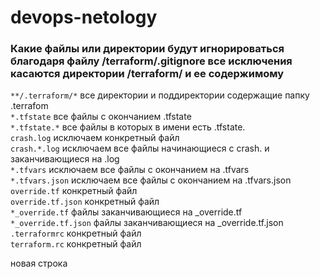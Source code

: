 # devops-netology

### Какие файлы или директории будут игнорироваться  благодаря файлу /terraform/.gitignore все исключения касаются директории /terraform/ и ее содержимому
`**/.terraform/*` все директории и поддиректории содержащие папку .terrafom  
`*.tfstate`&nbsp;все файлы с окончанием .tfstate  
`*.tfstate.*` все файлы в которых в имени есть .tfstate.  
`crash.log` исключаем конкретный файл  
`crash.*.log` исключаем все файлы начинающиеся с crash. и заканчивающиеся на .log  
`*.tfvars` исключаем все файлы с окончанием на .tfvars  
`*.tfvars.json` исключаем все файлы с окончанием на .tfvars.json  
`override.tf` конкретный файл  
`override.tf.json` конкретный файл  
`*_override.tf` файлы заканчивающиеся на _override.tf  
`*_override.tf.json`  файлы заканчивающиеся на _override.tf.json  
`.terraformrc` конкретный файл  
`terraform.rc`  конкретный файл  
  
  новая строка